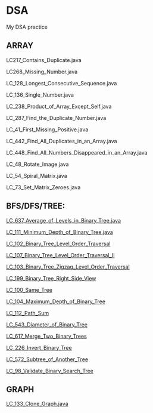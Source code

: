 # DSA
My DSA practice

## ARRAY
LC217_Contains_Duplicate.java

LC268_Missing_Number.java

LC_128_Longest_Consecutive_Sequence.java

LC_136_Single_Number.java 

LC_238_Product_of_Array_Except_Self.java 

LC_287_Find_the_Duplicate_Number.java 

LC_41_First_Missing_Positive.java

LC_442_Find_All_Duplicates_in_an_Array.java 

LC_448_Find_All_Numbers_Disappeared_in_an_Array.java

LC_48_Rotate_Image.java

LC_54_Spiral_Matrix.java 

LC_73_Set_Matrix_Zeroes.java

## BFS/DFS/TREE:
[LC_637_Average_of_Levels_in_Binary_Tree.java](https://github.com/deepak8988/DSA/blob/main/LC_637_Average_of_Levels_in_Binary_Tree.java)

[LC_111_Minimum_Depth_of_Binary_Tree.java](https://github.com/deepak8988/DSA/blob/main/LC_111_Minimum_Depth_of_Binary_Tree.java)

[LC_102_Binary_Tree_Level_Order_Traversal](https://github.com/deepak8988/DSA/blob/main/LC_102_Binary_Tree_Level_Order_Traversal.java)

[LC_107_Binary_Tree_Level_Order_Traversal_II](https://github.com/deepak8988/DSA/blob/main/LC_107_Binary_Tree_Level_Order_Traversal_II.java)

[LC_103_Binary_Tree_Zigzag_Level_Order_Traversal](https://github.com/deepak8988/DSA/blob/main/LC_103_Binary_Tree_Zigzag_Level_Order_Traversal.java)

[LC_199_Binary_Tree_Right_Side_View](https://github.com/deepak8988/DSA/blob/main/LC_199_Binary_Tree_Right_Side_View.java)

[LC_100_Same_Tree](https://github.com/deepak8988/DSA/blob/main/LC_100_Same_Tree.java)

[LC_104_Maximum_Depth_of_Binary_Tree](https://github.com/deepak8988/DSA/blob/main/LC_104_Maximum_Depth_of_Binary_Tree.java)

[LC_112_Path_Sum](https://github.com/deepak8988/DSA/blob/main/LC_112_Path_Sum.java)

[LC_543_Diameter_of_Binary_Tree](https://github.com/deepak8988/DSA/blob/main/LC_543_Diameter_of_Binary_Tree.java)

[LC_617_Merge_Two_Binary_Trees](https://github.com/deepak8988/DSA/blob/main/LC_617_Merge_Two_Binary_Trees.java)

[LC_226_Invert_Binary_Tree](https://github.com/deepak8988/DSA/blob/main/LC_226_Invert_Binary_Tree.java)

[LC_572_Subtree_of_Another_Tree](https://github.com/deepak8988/DSA/blob/main/LC_572_Subtree_of_Another_Tree.java)

[LC_98_Validate_Binary_Search_Tree](https://github.com/deepak8988/DSA/blob/main/LC_98_Validate_Binary_Search_Tree.java)


## GRAPH
[LC_133_Clone_Graph.java](https://github.com/deepak8988/DSA/blob/main/LC_133_Clone_Graph.java)
